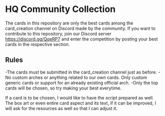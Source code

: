 # HQ Community Collection
The cards in this repository are only the best cards among the card_creation channel on Discord made by the community. If you want to contribute to this repository, join our Discord server https://discord.gg/QqeRP7 and enter the competition by posting your best cards in the respective section.

Rules
--------
-The cards must be submitted in the card_creation channel just as before.
-No custom arches or anything related to our own cards. Only custom generic cards or support for an already existing official arch.
-Only the top cards will be chosen, so try making your best everytime.

If a card is to be chosen, I would like to have the script prepared as well. The box art or even entire card aspect and its text, if it can be improved, I will ask for the resources as well so that I can adjust it.

